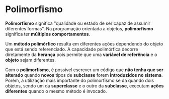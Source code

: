 # Polimorfismo

**Polimorfismo** significa "qualidade ou estado de ser capaz de assumir diferentes formas". Na programação orientada a objetos, **polimorfismo** significa ter **múltiplos comportamentos**.

Um **método polimórfico** resulta em diferentes ações dependendo do objeto que está sendo referenciado. A capacidade polimórfica decorre diretamente da **herança** pois permite que uma **variável de referência** e o **objeto** sejam diferentes.

Com o **polimorfismo**, é possivel escrever um código que **não tenha que ser alterado** quando **novos** tipos de **subclasse** forem **introduzidos no sistema**. Porém, a utilização mais importante do polimorfismo se dá quando dois objetos, sendo um da **superclasse** e o outro da **subclasse**, executam **ações diferentes** quando o mesmo método é invocado.
